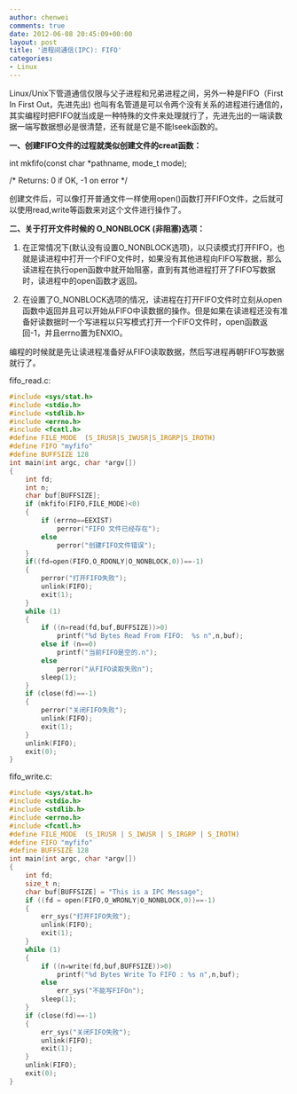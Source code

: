 ```yaml
---
author: chenwei
comments: true
date: 2012-06-08 20:45:09+00:00
layout: post
title: '进程间通信(IPC): FIFO'
categories:
- Linux
---
```


Linux/Unix下管道通信仅限与父子进程和兄弟进程之间，另外一种是FIFO（First In First Out，先进先出) 也叫有名管道是可以令两个没有关系的进程进行通信的，其实编程时把FIFO就当成是一种特殊的文件来处理就行了，先进先出的一端读数据一端写数据想必是很清楚，还有就是它是不能lseek函数的。

**一、创建FIFO文件的过程就类似创建文件的creat函数：**

int mkfifo(const char *pathname, mode_t mode);

/* Returns: 0 if OK, -1 on error */

创建文件后，可以像打开普通文件一样使用open()函数打开FIFO文件，之后就可以使用read,write等函数来对这个文件进行操作了。

**二、关于打开文件时候的 O_NONBLOCK (非阻塞)选项：**

1. 在正常情况下(默认没有设置O_NONBLOCK选项)，以只读模式打开FIFO，也就是读进程中打开一个FIFO文件时，如果没有其他进程向FIFO写数据，那么读进程在执行open函数中就开始阻塞，直到有其他进程打开了FIFO写数据时，读进程中的open函数才返回。

2. 在设置了O_NONBLOCK选项的情况，读进程在打开FIFO文件时立刻从open函数中返回并且可以开始从FIFO中读数据的操作。但是如果在读进程还没有准备好读数据时一个写进程以只写模式打开一个FIFO文件时，open函数返回-1，并且errno置为ENXIO。

编程的时候就是先让读进程准备好从FIFO读取数据，然后写进程再朝FIFO写数据就行了。

fifo_read.c:
```c
#include <sys/stat.h>
#include <stdio.h>
#include <stdlib.h>
#include <errno.h>
#include <fcntl.h>
#define FILE_MODE  (S_IRUSR|S_IWUSR|S_IRGRP|S_IROTH)
#define FIFO "myfifo"
#define BUFFSIZE 128
int main(int argc, char *argv[])
{
    int fd;
    int n;
    char buf[BUFFSIZE];
    if (mkfifo(FIFO,FILE_MODE)<0)
    {
        if (errno==EEXIST)
            perror("FIFO 文件已经存在");
        else
            perror("创建FIFO文件错误");
    }
    if((fd=open(FIFO,O_RDONLY|O_NONBLOCK,0))==-1)
    {
        perror("打开FIFO失败");
        unlink(FIFO);
        exit(1);
    }
    while (1)
    {
        if ((n=read(fd,buf,BUFFSIZE))>0)
            printf("%d Bytes Read From FIFO:  %s n",n,buf);
        else if (n==0)
            printf("当前FIFO是空的.n");
        else
            perror("从FIFO读取失败n");
        sleep(1);
    }
    if (close(fd)==-1)
    {
        perror("关闭FIFO失败");
        unlink(FIFO);
        exit(1);
    }
    unlink(FIFO);
    exit(0);
}
```

fifo_write.c:
```c
#include <sys/stat.h>
#include <stdio.h>
#include <stdlib.h>
#include <errno.h>
#include <fcntl.h>
#define FILE_MODE  (S_IRUSR | S_IWUSR | S_IRGRP | S_IROTH)
#define FIFO "myfifo"
#define BUFFSIZE 128
int main(int argc, char *argv[])
{
    int fd;
    size_t n;
    char buf[BUFFSIZE] = "This is a IPC Message";
    if ((fd = open(FIFO,O_WRONLY|O_NONBLOCK,0))==-1)
    {
        err_sys("打开FIFO失败");
        unlink(FIFO);
        exit(1);
    }
    while (1)
    {
        if ((n=write(fd,buf,BUFFSIZE))>0)
            printf("%d Bytes Write To FIFO : %s n",n,buf);
        else
            err_sys("不能写FIFOn");
        sleep(1);
    }
    if (close(fd)==-1)
    {
        err_sys("关闭FIFO失败");
        unlink(FIFO);
        exit(1);
    }
    unlink(FIFO);
    exit(0);
}
```